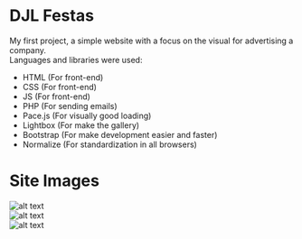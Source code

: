 # DJL Festas
My first project, a simple website with a focus on the visual for advertising a company. <br>
Languages and libraries were used:
* HTML (For front-end)
* CSS (For front-end)
* JS (For front-end)
* PHP (For sending emails) <br>
* Pace.js (For visually good loading)
* Lightbox (For make the gallery)
* Bootstrap (For make development easier and faster)
* Normalize (For standardization in all browsers) <br>
# Site Images <br>
![alt text](https://i.imgur.com/YIYFOwG.png)<br>
![alt text](https://i.imgur.com/fTcUmh4.png)<br>
![alt text](https://i.imgur.com/jvSVPK2.png)
